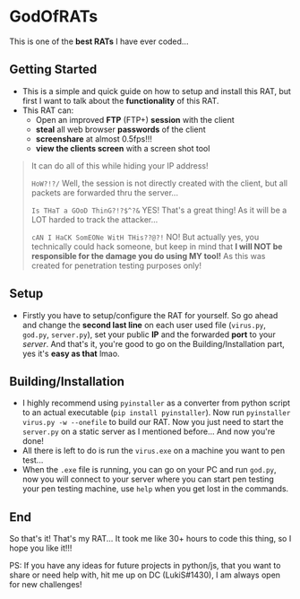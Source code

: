 # GodOfRATs
This is one of the **best RATs** I have ever coded...

## Getting Started
- This is a simple and quick guide on how to setup and install this RAT, but first I want to talk about the **functionality** of this RAT.
- This RAT can:
  - Open an improved **FTP** (FTP+) **session** with the client
  - **steal** all web browser **passwords** of the client
  - **screenshare** at almost 0.5fps!!!
  - **view the clients screen** with a screen shot tool
> It can do all of this while hiding your IP address!
> 
> `HoW?!?/` Well, the session is not directly created with the client, but all packets are forwarded thru the server...
> 
> `Is THaT a GOoD ThinG?!?$^?&` YES! That's a great thing! As it will be a LOT harded to track the attacker...
> 
> `cAN I HaCK SomEONe WitH THis??@?!` NO! But actually yes, you technically could hack someone, but keep in mind that **I will NOT be responsible for the damage you do using MY tool!** As this was created for penetration testing purposes only!

## Setup
- Firstly you have to setup/configure the RAT for yourself. So go ahead and change the **second last line** on each user used file (`virus.py`, `god.py`, `server.py`), set your public **IP** and the forwarded **port** to your *server*. And that's it, you're good to go on the Building/Installation part, yes it's **easy as that** lmao.

## Building/Installation
- I highly recommend using `pyinstaller` as a converter from python script to an actual executable (`pip install pyinstaller`). Now run `pyinstaller virus.py -w --onefile` to build our RAT. Now you just need to start the `server.py` on a static server as I mentioned before... And now you're done!
- All there is left to do is run the `virus.exe` on a machine you want to pen test...
- When the `.exe` file is running, you can go on your PC and run `god.py`, now you will connect to your server where you can start pen testing your pen testing machine, use `help` when you get lost in the commands.

## End
So that's it! That's my RAT...
It took me like 30+ hours to code this thing, so I hope you like it!!!



PS: If you have any ideas for future projects in python/js, that you want to share or need help with, hit me up on DC (LukiS#1430), I am always open for new challenges!
